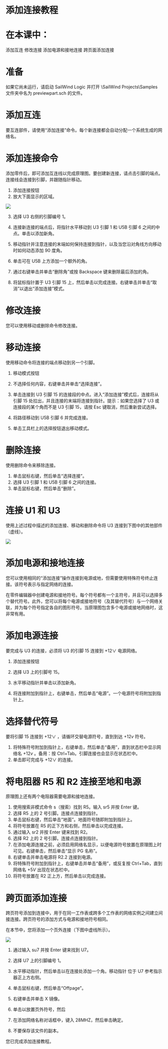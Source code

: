 # 添加连接教程

# 在本课中：

添加互连
修改连接
添加电源和接地连接
跨页面添加连接

# 准备

如果它尚未运行，请启动 SailWind Logic 并打开 \\SailWind Projects\\Samples 文件夹中名为 previewpart.sch 的文件。

# 添加互连

要互连部件，请使用“添加连接”命令。每个新连接都会自动分配一个系统生成的网络名。

# 添加连接命令

添加零件后，即可添加互连线以完成原理图。要创建新连接，请点击引脚的端点。连接线会连接到引脚，并跟随指针移动。

1.  添加连接按钮
2.  放大下面显示的区域。

![](/logic/tutorial/70add4f62564a9ad4b96723965413569c9f7760fdb97b0da84be1fed5b125e7e.jpg)

3.  选择 U3 右侧的引脚编号 1。
    
4.  连接新连接的端点后，将指针水平移动到 U3 引脚 1 和 U5B 引脚 6 之间的中点。单击以添加新角。
    
5.  移动指针并注意连接的末端如何保持连接到指针，以及当您沿对角线方向移动时如何动态添加 90 度角。
    
6.  单击可在 U5B 上方添加一个额外的角。
    
7.  通过右键单击并单击“删除角”或按 Backspace 键来删除最后添加的角。
    
8.  将鼠标指针置于 U3 引脚 15 上，然后单击以完成连接。右键单击并单击“取消”以退出“添加连接”模式。
    

# 修改连接

您可以使用移动或删除命令修改连接。

# 移动连接

使用移动命令将连接的端点移动到另一个引脚。

1.  移动模式按钮
    
2.  不选择任何内容，右键单击并单击“选择连接”。
    
3.  单击连接到 U3 引脚 15 的连接段的中点。进入“添加连接”模式后，连接将从引脚 15 处拉出，并且连接的末端将连接到指针。提示：如果您选择了 U3 或连接段的某个角而不是 U3 引脚 15，请按 Esc 键取消，然后重新尝试选择。
    
4.  将路径移动到 U5B 引脚 6 并完成连接。
    
5.  单击工具栏上的选择按钮退出移动模式。
    

# 删除连接

使用删除命令来移除连接。

1.  单击鼠标右键，然后单击“选择连接”。
2.  选择 U3 引脚 1 和 U5B 引脚 6 之间的连接。
3.  单击鼠标右键，然后单击“删除”。

# 连接 U1 和 U3

使用上述过程中描述的添加连接、移动和删除命令将 U3 连接到下图中的其他部件（虚线）。

![](/logic/tutorial/a1d8d8187036e1770a42727031ee267b741d3cdf8ba2364e0b5d1c06a7fc510d.jpg)

# 添加电源和接地连接

您可以使用相同的“添加连接”操作连接到电源或地，但需要使用特殊符号终止连接。该符号表示与指定网络的连接。

在零件编辑器中创建电源和接地符号。每个符号都有一个主符号，并且可以选择多个替代符号。此外，您可以将每个电源或接地符号（及其替代符号）与一个网络关联，并为每个符号指定各自的图形符号。当原理图包含多个电源或接地网络时，这非常有用。

# 添加电源连接

要完成与 U3 的连接，必须将 U3 的引脚 15 连接到 $+ 1 2 \vee$ 电源网络。

1.  添加连接按钮
    
2.  选择 U3 上的引脚号 15。
    
3.  水平移动指针并单击以添加新角。
    
4.  将连接附加到指针上，右键单击，然后单击“电源”。一个电源符号将附加到指针上。
    

# 选择替代符号

要将引脚 15 连接到 $+ 1 2 \vee$ ，请循环交替电源符号，直到到达 $+ 1 2 v$ 符号。

1.  将特殊符号附加到指针上，右键单击，然后单击“备用”，直到状态栏中显示网络名 $+ 1 2 v$ 。备用：按 Ctrl+Tab。引脚连接也会显示在状态栏中。
2.  单击即可完成与 $+ 1 2 \vee$ 的连接。

# 将电阻器 R5 和 R2 连接至地和电源

原理图上还有两个电阻器需要电源和接地连接。

1.  使用搜索非模式命令 s（搜索）找到 R5。输入 sr5 并按 Enter 键。
2.  选择 R5 上的 2 号引脚。连接点连接到指针。
3.  单击鼠标右键，然后单击“地面”。地面符号随即附加到指针上。
4.  将符号放置在 R5 的正下方和右侧，然后单击以完成连接。
5.  通过输入 sr2 并按 Enter 键来找到 R2。
6.  选择 R2 上的 2 号引脚。连接点连接到指针。
7.  在添加电源连接之前，必须启用网络名显示，以便电源符号放置在原理图上时可见。右键单击，然后单击“显示 PG 名称”。
8.  右键单击并单击电源将 R2.2 连接到电源。
9.  将特殊符号附加到指针上，右键单击并单击“备用”，或反复按 Ctrl+Tab，直到网络名 $+ 5 V$ 出现在状态栏中。
10.  将符号放置在 R2 正上方，然后单击以完成连接。

# 跨页面添加连接

跨页符号添加到连接中，用于在同一工作表或跨多个工作表的网络实例之间建立间接连接。跨页符号的添加方式与电源和接地符号相同。

在本节中，您将添加一个页外连接（下图中虚线所示）。

![](/logic/tutorial/ec242c07674a61b013170a0307f73b78a3ada0403fb328b8fca7f734f523ce06.jpg)

1.  通过输入 su7 并按 Enter 键来找到 U7。
    
2.  选择 U7 上的引脚编号 1。
    
3.  水平移动指针，然后单击以在连接处添加一个角。移动指针
    位于 U7 参考指示器正上方右侧。
    
4.  单击鼠标右键，然后单击“Offpage”。
    
5.  右键单击并单击 X 镜像。
    
6.  单击以放置页外符号，然后
    
7.  在添加网络名称对话框中，键入 28MHZ，然后单击确定。
    
8.  不要保存该文件的副本。
    

您已完成添加连接教程。